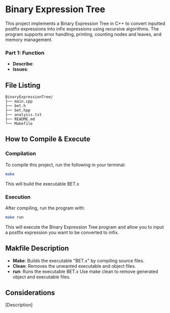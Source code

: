 # Binary Expression Tree
This project implements a Binary Expression Tree in C++ to convert inputted postfix expressions into infix expressions using recursive algorithms. The program supports error handling, printing, counting nodes and leaves, and memory management.

### Part 1: Function
- **Describe**: 
- **Issues**:

## File Listing
```
BinaryExpressionTree/
├── main.cpp
├── bet.h
├── bet.hpp
├── analysis.txt
├── README.md
└── Makefile
```
## How to Compile & Execute
### Compilation
To compile this project, run the following in your terminal:
```bash
make
```
This will build the executable BET.x

### Execution
After compiling, run the program with: 
```bash
make run
```
This will execute the Binary Expression Tree program and allow you to input a postfix expression you want to be converted to infix.

## Makfile Description
- **Make**: Builds the executable "BET.x" by compiling source files.
- **Clean**: Removes the unwanted executable and object files.
- **run**: Runs the executable BET.x
Use make clean to remove generated object and executable files. 

## Considerations
[Description]
